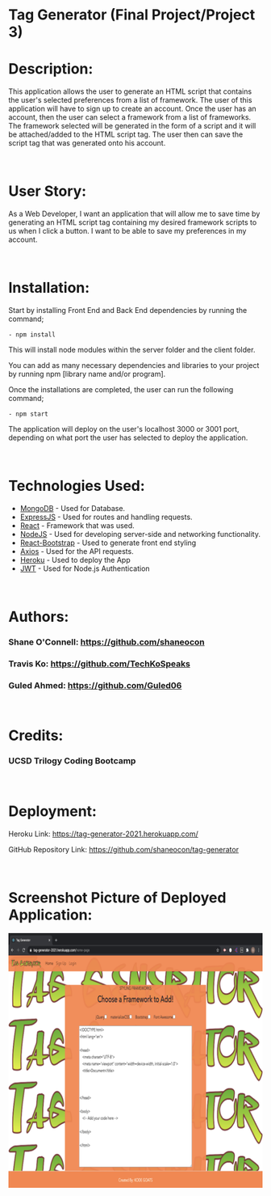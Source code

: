 # Tag Generator (Final Project/Project 3)

# Description:

This application allows the user to generate an HTML script that contains the user's selected preferences from a list of framework. The user of this application will have to sign up to create an account. Once the user has an account, then the user can select a framework from a list of frameworks. The framework selected will be generated in the form of a script and it will be attached/added to the HTML script tag. The user then can save the script tag that was generated onto his account. 

<br>

# User Story:

As a Web Developer, I want an application that will allow me to save time by generating an HTML script tag containing my desired framework scripts to us when I click a button. I want to be able to save my preferences in my account. 

<br>

# Installation: 

Start by installing Front End and Back End dependencies by running the command;

    - npm install

This will install node modules within the server folder and the client folder.

You can add as many necessary dependencies and libraries to your project by running npm [library name and/or program].

Once the installations are completed, the user can run the following command;

    - npm start

The application will deploy on the user's localhost 3000 or 3001 port, depending on what port the user has selected to deploy the application. 

<br>

# Technologies Used:

* [MongoDB](www.npmjs.com/package/mongodb) - Used for Database.
* [ExpressJS](https://www.npmjs.com/package/express) - Used for routes and handling requests.
* [React](https://github.com/reactjs/reactjs.org) - Framework that was used.
* [NodeJS](https://www.npmjs.com/package/node) - Used for developing server-side and networking functionality.
* [React-Bootstrap](https://react-bootstrap.github.io/) - Used to generate front end styling
* [Axios](https://www.npmjs.com/package/axios) - Used for the API requests.
* [Heroku](https://devcenter.heroku.com/categories/reference) - Used to deploy the App
* [JWT](https://jwt.io/) - Used for Node.js Authentication

<br>

# Authors:

### Shane O'Connell: https://github.com/shaneocon

### Travis Ko: https://github.com/TechKoSpeaks

### Guled Ahmed: https://github.com/Guled06

<br>

# Credits:

### UCSD Trilogy Coding Bootcamp

<br>

# Deployment:

Heroku Link: https://tag-generator-2021.herokuapp.com/

GitHub Repository Link: https://github.com/shaneocon/tag-generator

<br>

# Screenshot Picture of Deployed Application:

<img src="./docs/project3img.png">

